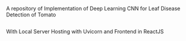 A repository of Implementation of Deep Learning CNN for Leaf Disease Detection of Tomato
##
With Local Server Hosting with Uvicorn and Frontend in ReactJS
##
